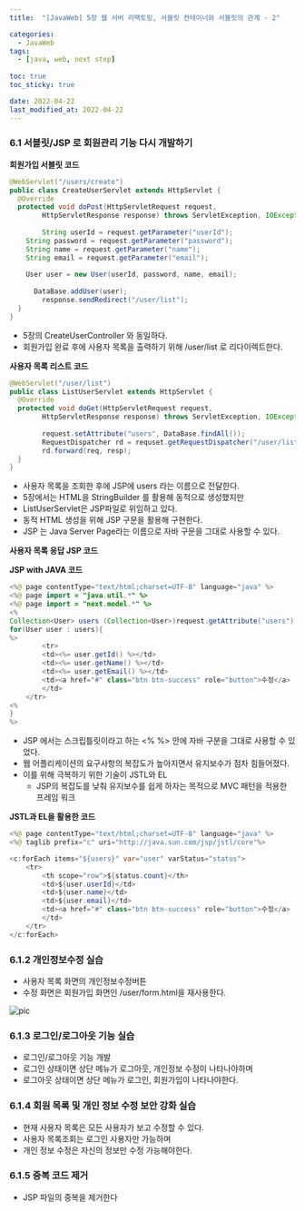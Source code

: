 ```yaml
---
title:  "[JavaWeb] 5장 웹 서버 리팩토링, 서블릿 컨테이너와 서블릿의 관계 - 2"

categories:
  - JavaWeb
tags:
  - [java, web, next step]
  
toc: true
toc_sticky: true

date: 2022-04-22
last_modified_at: 2022-04-22
---
```


### 6.1 서블릿/JSP 로 회원관리 기능 다시 개발하기

**회원가입 서블릿 코드**

```java
@WebServlet("/users/create")
public class CreateUserServlet extends HttpServlet {
  @Override
  protected void doPost(HttpServletRequest request, 
		HttpServletResponse response) throws ServletException, IOException {
    
		String userId = request.getParameter("userId");
    String password = request.getParameter("password");
    String name = request.getParameter("name");
    String email = request.getParameter("email");
 
    User user = new User(userId, password, name, email);
 
	  DataBase.addUser(user);
		response.sendRedirect("/user/list");
  }
}
```

- 5장의 CreateUserController 와 동일하다.
- 회원가입 완료 후에 사용자 목록을 출력하기 위해 /user/list 로 리다이렉트한다.

**사용자 목록 리스트 코드** 

```java
@WebServlet("/user/list")
public class ListUserServlet extends HttpServlet {
  @Override
  protected void doGet(HttpServletRequest request, 
		HttpServletResponse response) throws ServletException, IOException {
    
		request.setAttribute("users", DataBase.findAll());
		RequestDispatcher rd = requset.getRequestDispatcher("/user/list.jsp");
		rd.forward(req, resp);
  }
}
```

- 사용자 목록을 조회한 후에 JSP에 users 라는 이름으로 전달한다.
- 5장에서는 HTML을 StringBuilder 를 활용해 동적으로 생성했지만
- ListUserServlet은 JSP파일로 위임하고 있다.
- 동적 HTML 생성을 위해 JSP 구문을 활용해 구현한다.
- JSP 는 Java Server Page라는 이름으로 자바 구문을 그대로 사용할 수 있다.

**사용자 목록 응답 JSP 코드**

**JSP with JAVA 코드**

```java
<%@ page contentType="text/html;charset=UTF-8" language="java" %>    
<%@ page import = "java.util.*" %>    
<%@ page import = "next.model.*" %>    
<%
Collection<User> users (Collection<User>)request.getAttribute("users");
for(User user : users){ 
%>
		<tr>
        <td><%= user.getId() %></td>
        <td><%= user.getName() %></td>
        <td><%= user.getEmail() %></td>
        <td><a href="#" class="btn btn-success" role="button">수정</a>
        </td>
    </tr>
<%
}
%>
```

- JSP 에서는 스크립틀릿이라고 하는 <% %> 안에 자바 구분을 그대로 사용할 수 있었다.
- 웹 어플리케이션의 요구사항의 복잡도가 높아지면서 유지보수가 점차 힘들어졌다.
- 이를 위해 극복하기 위한 기술이 JSTL와 EL
    - JSP의 복잡도를 낮춰 유지보수를 쉽게 하자는 목적으로 MVC 패턴을 적용한 프레임 워크

**JSTL과 EL을 활용한 코드** 

```java
<%@ page contentType="text/html;charset=UTF-8" language="java" %>
<%@ taglib prefix="c" uri="http://java.sun.com/jsp/jstl/core"%>

<c:forEach items="${users}" var="user" varStatus="status">
    <tr>
        <th scope="row">${status.count}</th>
        <td>${user.userId}</td>
        <td>${user.name}</td>
        <td>${user.email}</td>
        <td><a href="#" class="btn btn-success" role="button">수정</a>
        </td>
    </tr>
</c:forEach>
```

### 6.1.2 개인정보수정 실습

- 사용자 목록 화면의 개인정보수정버튼
- 수정 화면은 회원가입 화면인 /user/form.html을 재사용한다.

![pic](https://s3.us-west-2.amazonaws.com/secure.notion-static.com/a1f88598-c3e4-4eb4-adba-d2effe73886b/Untitled.png?X-Amz-Algorithm=AWS4-HMAC-SHA256&X-Amz-Content-Sha256=UNSIGNED-PAYLOAD&X-Amz-Credential=AKIAT73L2G45EIPT3X45%2F20220422%2Fus-west-2%2Fs3%2Faws4_request&X-Amz-Date=20220422T142112Z&X-Amz-Expires=86400&X-Amz-Signature=cc93700c9a26714b29c64fd50ed165aaebc85fe6a04f588a6dd557b996a970a6&X-Amz-SignedHeaders=host&response-content-disposition=filename%20%3D%22Untitled.png%22&x-id=GetObject)

### 6.1.3 로그인/로그아웃 기능 실습

- 로그인/로그아웃 기능 개발
- 로그인 상태이면 상단 메뉴가 로그아웃, 개인정보 수정이 나타나야하며
- 로그아웃 상태이면 상단 메뉴가 로그인, 회원가입이 나타나야한다.

### 6.1.4 회원 목록 및 개인 정보 수정  보안 강화 실습

- 현재 사용자 목록은 모든 사용자가 보고 수정할 수 있다.
- 사용자 목록조회는 로그인 사용자만 가능하며
- 개인 정보 수정은 자신의 정보만 수정 가능해야한다.

### 6.1.5 중복 코드 제거

- JSP 파일의 중복을 제거한다
